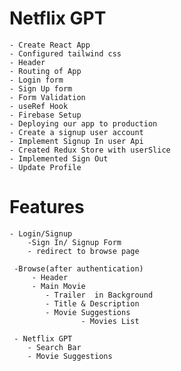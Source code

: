 # Netflix GPT

    - Create React App
    - Configured tailwind css
    - Header
    - Routing of App
    - Login form
    - Sign Up form
    - Form Validation
    - useRef Hook
    - Firebase Setup
    - Deploying our app to production
    - Create a signup user account
    - Implement Signup In user Api
    - Created Redux Store with userSlice
    - Implemented Sign Out
    - Update Profile
    

# Features
     
    - Login/Signup
        -Sign In/ Signup Form
        - redirect to browse page

     -Browse(after authentication)
         - Header
         - Main Movie
            - Trailer  in Background
            - Title & Description
            - Movie Suggestions
                    - Movies List

     - Netflix GPT
        - Search Bar
        - Movie Suggestions
